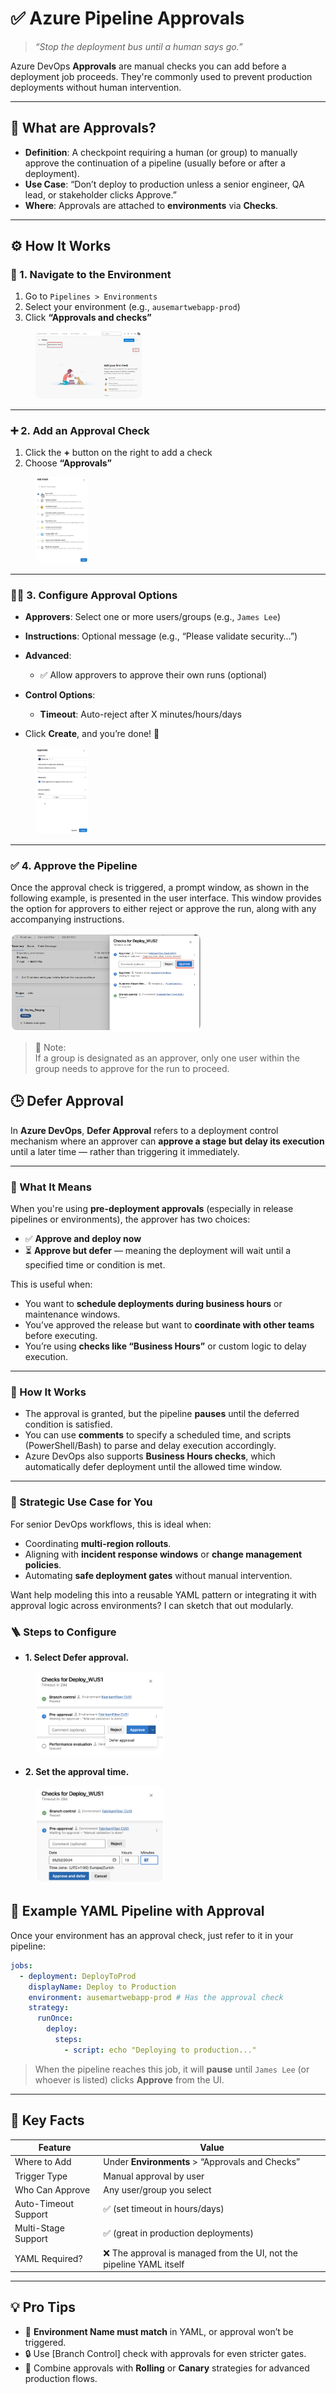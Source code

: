 # ✅ **Azure Pipeline Approvals**

> _“Stop the deployment bus until a human says go.”_

Azure DevOps **Approvals** are manual checks you can add before a deployment job proceeds. They're commonly used to prevent production deployments without human intervention.

---

## 🎯 **What are Approvals?**

- **Definition**: A checkpoint requiring a human (or group) to manually approve the continuation of a pipeline (usually before or after a deployment).
- **Use Case**: “Don’t deploy to production unless a senior engineer, QA lead, or stakeholder clicks Approve.”
- **Where**: Approvals are attached to **environments** via **Checks**.

---

## ⚙️ **How It Works**

### 🧭 1. Navigate to the Environment

1. Go to `Pipelines > Environments`
2. Select your environment (e.g., `ausemartwebapp-prod`)
3. Click **“Approvals and checks”**

<div align="left"style="margin: 0 40px;">
    <img src="images/1756641883969.png" alt="Approval Process Diagram" style="width: 40%; border-radius: 10px;">
</div>

---

### ➕ 2. Add an Approval Check

1. Click the **+** button on the right to add a check
2. Choose **“Approvals”**

<div align="left" style="margin: 0 40px;">
  <img src="images/approvals-2.png" alt="Approval Process" style="width: 20%; border-radius: 10px;">
</div>

---

### 🧑‍⚖️ 3. Configure Approval Options

- **Approvers**: Select one or more users/groups (e.g., `James Lee`)
- **Instructions**: Optional message (e.g., “Please validate security…”)
- **Advanced**:

  - ✅ Allow approvers to approve their own runs (optional)

- **Control Options**:

  - **Timeout**: Auto-reject after X minutes/hours/days

- Click **Create**, and you’re done! 🎉

<div align="left" style="margin: 0 40px;">
  <img src="images/approvals-3.png" alt="Approval Timeout" style="width: 20%; border-radius: 10px;">
</div>

---

### ✅ 4. Approve the Pipeline

Once the approval check is triggered, a prompt window, as shown in the following example, is presented in the user interface. This window provides the option for approvers to either reject or approve the run, along with any accompanying instructions.

<div align="left">
  <img src="images/1756643527832.png" alt="Approval Prompt" style="width: 60%; border-radius: 10px; border: 2px solid white;">
</div>

> 📒 Note:  
> If a group is designated as an approver, only one user within the group needs to approve for the run to proceed.

## 🕒 **Defer Approval**

In **Azure DevOps**, **Defer Approval** refers to a deployment control mechanism where an approver can **approve a stage but delay its execution** until a later time — rather than triggering it immediately.

---

### 🤔 What It Means

When you're using **pre-deployment approvals** (especially in release pipelines or environments), the approver has two choices:

- ✅ **Approve and deploy now**
- ⏳ **Approve but defer** — meaning the deployment will wait until a specified time or condition is met.

This is useful when:

- You want to **schedule deployments during business hours** or maintenance windows.
- You’ve approved the release but want to **coordinate with other teams** before executing.
- You’re using **checks like “Business Hours”** or custom logic to delay execution.

---

### 🔧 How It Works

- The approval is granted, but the pipeline **pauses** until the deferred condition is satisfied.
- You can use **comments** to specify a scheduled time, and scripts (PowerShell/Bash) to parse and delay execution accordingly.
- Azure DevOps also supports **Business Hours checks**, which automatically defer deployment until the allowed time window.

---

### 🧠 Strategic Use Case for You

For senior DevOps workflows, this is ideal when:

- Coordinating **multi-region rollouts**.
- Aligning with **incident response windows** or **change management policies**.
- Automating **safe deployment gates** without manual intervention.

Want help modeling this into a reusable YAML pattern or integrating it with approval logic across environments? I can sketch that out modularly.

### 🪜 Steps to Configure

- **1. Select Defer approval.**

<div align="left">
  <img src="images/1756645128450.png" alt="Defer Approval" style="width: 40%; border-radius: 10px; border: 2px solid white;margin: 0 40px;">
</div>

- **2. Set the approval time.**

<div align="left">
  <img src="images/1756645139098.png" alt="Set Approval Time" style="width: 40%; border-radius: 10px; border: 2px solid white;margin: 0 40px;">
</div>

## 🧪 **Example** YAML Pipeline with Approval

Once your environment has an approval check, just refer to it in your pipeline:

```yaml
jobs:
  - deployment: DeployToProd
    displayName: Deploy to Production
    environment: ausemartwebapp-prod # Has the approval check
    strategy:
      runOnce:
        deploy:
          steps:
            - script: echo "Deploying to production..."
```

> When the pipeline reaches this job, it will **pause** until `James Lee` (or whoever is listed) clicks **Approve** from the UI.

---

## 🧩 **Key Facts**

| Feature              | Value                                                                |
| -------------------- | -------------------------------------------------------------------- |
| Where to Add         | Under **Environments** > “Approvals and Checks”                      |
| Trigger Type         | Manual approval by user                                              |
| Who Can Approve      | Any user/group you select                                            |
| Auto-Timeout Support | ✅ (set timeout in hours/days)                                       |
| Multi-Stage Support  | ✅ (great in production deployments)                                 |
| YAML Required?       | ❌ The approval is managed from the UI, not the pipeline YAML itself |

---

## 💡 **Pro Tips**

- 📛 **Environment Name must match** in YAML, or approval won’t be triggered.
- 🔒 Use \[Branch Control] check with approvals for even stricter gates.
- 🔁 Combine approvals with **Rolling** or **Canary** strategies for advanced production flows.
